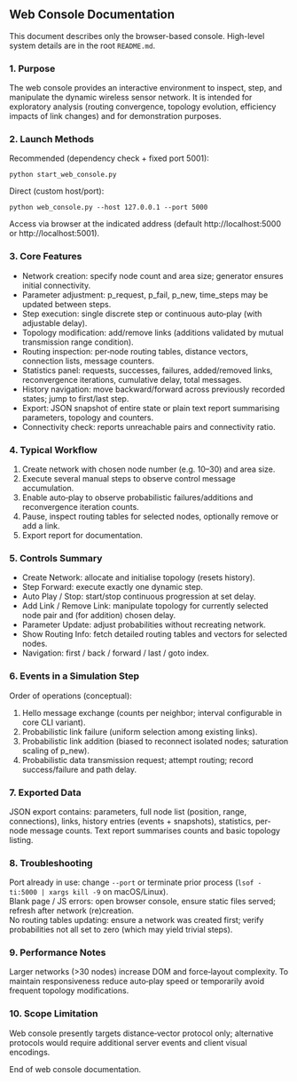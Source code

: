 ## Web Console Documentation

This document describes only the browser-based console. High-level system details are in the root `README.md`.

### 1. Purpose
The web console provides an interactive environment to inspect, step, and manipulate the dynamic wireless sensor network. It is intended for exploratory analysis (routing convergence, topology evolution, efficiency impacts of link changes) and for demonstration purposes.

### 2. Launch Methods
Recommended (dependency check + fixed port 5001):
```
python start_web_console.py
```
Direct (custom host/port):
```
python web_console.py --host 127.0.0.1 --port 5000
```
Access via browser at the indicated address (default http://localhost:5000 or http://localhost:5001).

### 3. Core Features
- Network creation: specify node count and area size; generator ensures initial connectivity.
- Parameter adjustment: p_request, p_fail, p_new, time_steps may be updated between steps.
- Step execution: single discrete step or continuous auto‑play (with adjustable delay).
- Topology modification: add/remove links (additions validated by mutual transmission range condition).
- Routing inspection: per‑node routing tables, distance vectors, connection lists, message counters.
- Statistics panel: requests, successes, failures, added/removed links, reconvergence iterations, cumulative delay, total messages.
- History navigation: move backward/forward across previously recorded states; jump to first/last step.
- Export: JSON snapshot of entire state or plain text report summarising parameters, topology and counters.
- Connectivity check: reports unreachable pairs and connectivity ratio.

### 4. Typical Workflow
1. Create network with chosen node number (e.g. 10–30) and area size.
2. Execute several manual steps to observe control message accumulation.
3. Enable auto‑play to observe probabilistic failures/additions and reconvergence iteration counts.
4. Pause, inspect routing tables for selected nodes, optionally remove or add a link.
5. Export report for documentation.

### 5. Controls Summary
- Create Network: allocate and initialise topology (resets history).
- Step Forward: execute exactly one dynamic step.
- Auto Play / Stop: start/stop continuous progression at set delay.
- Add Link / Remove Link: manipulate topology for currently selected node pair and (for addition) chosen delay.
- Parameter Update: adjust probabilities without recreating network.
- Show Routing Info: fetch detailed routing tables and vectors for selected nodes.
- Navigation: first / back / forward / last / goto index.

### 6. Events in a Simulation Step
Order of operations (conceptual):
1. Hello message exchange (counts per neighbor; interval configurable in core CLI variant).
2. Probabilistic link failure (uniform selection among existing links).
3. Probabilistic link addition (biased to reconnect isolated nodes; saturation scaling of p_new).
4. Probabilistic data transmission request; attempt routing; record success/failure and path delay.

### 7. Exported Data
JSON export contains: parameters, full node list (position, range, connections), links, history entries (events + snapshots), statistics, per-node message counts. Text report summarises counts and basic topology listing.

### 8. Troubleshooting
Port already in use: change `--port` or terminate prior process (`lsof -ti:5000 | xargs kill -9` on macOS/Linux).  
Blank page / JS errors: open browser console, ensure static files served; refresh after network (re)creation.  
No routing tables updating: ensure a network was created first; verify probabilities not all set to zero (which may yield trivial steps).

### 9. Performance Notes
Larger networks (>30 nodes) increase DOM and force‑layout complexity. To maintain responsiveness reduce auto‑play speed or temporarily avoid frequent topology modifications.

### 10. Scope Limitation
Web console presently targets distance‑vector protocol only; alternative protocols would require additional server events and client visual encodings.

End of web console documentation.
